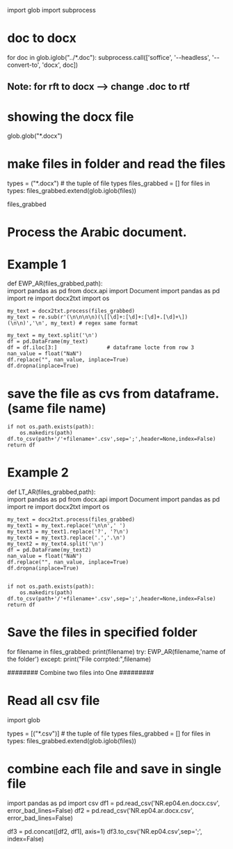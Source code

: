 
import glob
import subprocess

# doc to docx

for doc in glob.iglob("../*.doc"):
    subprocess.call(['soffice', '--headless', '--convert-to', 'docx', doc])
    
## Note: for rft to docx --> change .doc to rtf
    
# showing the docx file

glob.glob("*.docx")

# make files in folder and read the files

types = ("*.docx") # the tuple of file types
files_grabbed = []
for files in types:
    files_grabbed.extend(glob.iglob(files))
    
files_grabbed

# Process the Arabic document. 
# Example 1 

def EWP_AR(files_grabbed,path):    
    import pandas as pd
    from docx.api import Document
    import pandas as pd
    import re
    import docx2txt
    import os

    my_text = docx2txt.process(files_grabbed)
    my_text = re.sub(r'(\n\n\n\n)(\[[\d]+:[\d]+:[\d]+.[\d]+\])(\n\n)','\n', my_text) # regex same format

    my_text = my_text.split('\n')
    df = pd.DataFrame(my_text)
    df = df.iloc[3:] 				# dataframe locte from row 3
    nan_value = float("NaN")
    df.replace("", nan_value, inplace=True)
    df.dropna(inplace=True)
    
# save the file as cvs from dataframe. (same file name)    
    if not os.path.exists(path):
        os.makedirs(path)    
    df.to_csv(path+'/'+filename+'.csv',sep=';',header=None,index=False)
    return df

# Example 2
def LT_AR(files_grabbed,path):    
    import pandas as pd
    from docx.api import Document
    import pandas as pd
    import re
    import docx2txt
    import os

    my_text = docx2txt.process(files_grabbed)
    my_text1 = my_text.replace('\n\n',' ')
    my_text3 = my_text1.replace('?', '?\n')
    my_text4 = my_text3.replace('.','.\n')
    my_text2 = my_text4.split('\n')
    df = pd.DataFrame(my_text2)
    nan_value = float("NaN")
    df.replace("", nan_value, inplace=True)
    df.dropna(inplace=True)
    
    
    if not os.path.exists(path):
        os.makedirs(path)    
    df.to_csv(path+'/'+filename+'.csv',sep=';',header=None,index=False)
    return df

# Save the files in specified folder
for filename in files_grabbed:
    print(filename)
    try:
        EWP_AR(filename,'name of the folder')
    except:
        print("File corrpted:",filename)
        
        
######## Combine two files into One #########
# Read all csv file 
import glob

types = [("*.csv")] # the tuple of file types
files_grabbed = []
for files in types:
    files_grabbed.extend(glob.iglob(files))
    
    
    
# combine each file and save in single file
import pandas as pd
import csv
df1 = pd.read_csv('NR.ep04.en.docx.csv', error_bad_lines=False)
df2 = pd.read_csv('NR.ep04.ar.docx.csv', error_bad_lines=False)

df3 = pd.concat([df2, df1], axis=1)
df3.to_csv('NR.ep04.csv',sep=';', index=False)





















        
